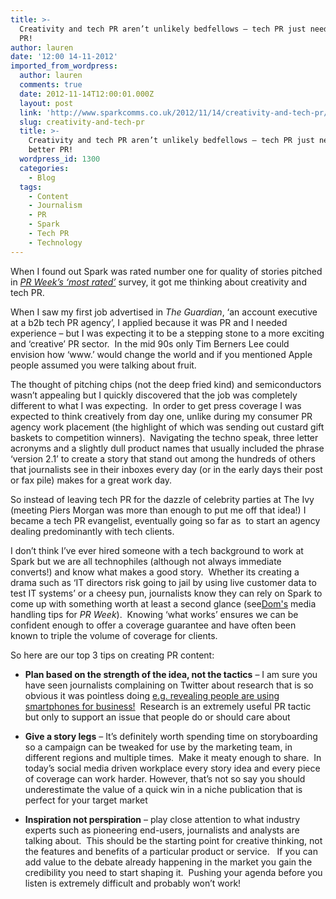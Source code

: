 ```yaml
---
title: >-
  Creativity and tech PR aren’t unlikely bedfellows – tech PR just needs better
  PR!
author: lauren
date: '12:00 14-11-2012'
imported_from_wordpress:
  author: lauren
  comments: true
  date: 2012-11-14T12:00:01.000Z
  layout: post
  link: 'http://www.sparkcomms.co.uk/2012/11/14/creativity-and-tech-pr/'
  slug: creativity-and-tech-pr
  title: >-
    Creativity and tech PR aren’t unlikely bedfellows – tech PR just needs
    better PR!
  wordpress_id: 1300
  categories:
    - Blog
  tags:
    - Content
    - Journalism
    - PR
    - Spark
    - Tech PR
    - Technology
---
```


When I found out Spark was rated number one for quality of stories pitched in _[PR Week’s ‘most rated’](http://www.prweek.com/uk/go/mostrated)_ survey, it got me thinking about creativity and tech PR.

When I saw my first job advertised in _The Guardian_, ‘an account executive at a b2b tech PR agency’, I applied because it was PR and I needed experience – but I was expecting it to be a stepping stone to a more exciting and ‘creative’ PR sector.  In the mid 90s only Tim Berners Lee could envision how ‘www.’ would change the world and if you mentioned Apple people assumed you were talking about fruit.

The thought of pitching chips (not the deep fried kind) and semiconductors wasn’t appealing but I quickly discovered that the job was completely different to what I was expecting.  In order to get press coverage I was expected to think creatively from day one, unlike during my consumer PR agency work placement (the highlight of which was sending out custard gift baskets to competition winners).  Navigating the techno speak, three letter acronyms and a slightly dull product names that usually included the phrase ‘version 2.1’ to create a story that stand out among the hundreds of others that journalists see in their inboxes every day (or in the early days their post or fax pile) makes for a great work day.

So instead of leaving tech PR for the dazzle of celebrity parties at The Ivy (meeting Piers Morgan was more than enough to put me off that idea!) I became a tech PR evangelist, eventually going so far as  to start an agency dealing predominantly with tech clients.

I don’t think I’ve ever hired someone with a tech background to work at Spark but we are all technophiles (although not always immediate converts!) and know what makes a good story.  Whether its creating a drama such as ‘IT directors risk going to jail by using live customer data to test IT systems’ or a cheesy pun, journalists know they can rely on Spark to come up with something worth at least a second glance (see[Dom's](http://www.prweek.com/uk/promotional_feature/1157580) media handling tips for _PR Week_).  Knowing ‘what works’ ensures we can be confident enough to offer a coverage guarantee and have often been known to triple the volume of coverage for clients.

So here are our top 3 tips on creating PR content:



	
  * **Plan based on the strength of the idea, not the tactics** – I am sure you have seen journalists complaining on Twitter about research that is so obvious it was pointless doing [e.g. revealing people are using smartphones for business!](https://twitter.com/NifS/status/264316441120108544)  Research is an extremely useful PR tactic but only to support an issue that people do or should care about

	
  * **Give a story legs** – It’s definitely worth spending time on storyboarding so a campaign can be tweaked for use by the marketing team, in different regions and multiple times.  Make it meaty enough to share.  In today’s social media driven workplace every story idea and every piece of coverage can work harder. However, that’s not so say you should underestimate the value of a quick win in a niche publication that is perfect for your target market

	
  * **Inspiration not perspiration** – play close attention to what industry experts such as pioneering end-users, journalists and analysts are talking about.  This should be the starting point for creative thinking, not the features and benefits of a particular product or service.   If you can add value to the debate already happening in the market you gain the credibility you need to start shaping it.  Pushing your agenda before you listen is extremely difficult and probably won’t work!


